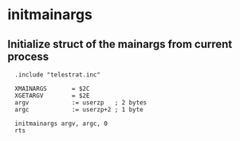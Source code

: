
# initmainargs

## Initialize struct of the mainargs from current process

```ca65
  .include "telestrat.inc"

  XMAINARGS       = $2C
  XGETARGV        = $2E
  argv            := userzp   ; 2 bytes
  argc            := userzp+2 ; 1 byte

  initmainargs argv, argc, 0
  rts
```
